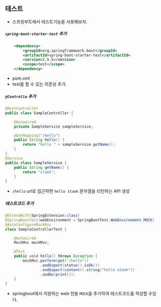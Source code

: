 

## 테스트

- 스프링부트에서 테스트기능을 사용해보자.



##### `spring-boot-starter-test` 추가

~~~xml
    <dependency>
        <groupId>org.springframework.boot</groupId>
        <artifactId>spring-boot-starter-test</artifactId>
        <version>2.5.5</version>
        <scope>test</scope>
    </dependency>
~~~

- pom.xml
- test를 할 수 있는 의존성 추가.





##### `@Controlle` 추가

```java
@RestController
public class SampleController {

    @Autowired
    private SampleService sampleService;

    @GetMapping("/hello")
    public String hello() {
        return "hello " + sampleService.getName();
    }
}
@Service
public class SampleService {
    public String getName() {
        return "staek";
    }
}
```

- `/hello` url로 접근하면 `hello staek` 문자열을 리턴하는 API 생성







##### 테스트코드 추가

~~~java
@ExtendWith(SpringExtension.class)
@SpringBootTest(webEnvironment = SpringBootTest.WebEnvironment.MOCK)
@AutoConfigureMockMvc
class SampleControllerTest {

    @Autowired
    MockMvc mockMvc;

    @Test
    public void hello() throws Exception {
        mockMvc.perform(get("/hello"))
                .andExpect(status().isOk())
                .andExpect(content().string("hello staek"))
                .andDo(print());
    }
}
~~~

- springboot에서 지원하는 web 전용 `MOCK`을 추가하여 테스트코드를 작성할 수있다.





























































